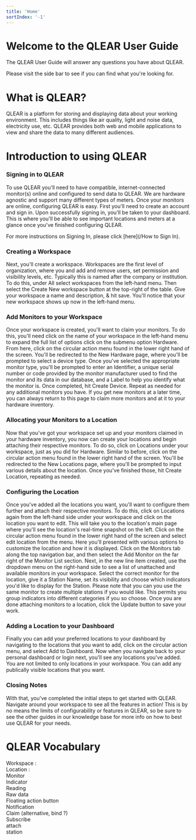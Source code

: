 ```yaml
---
title: 'Home'
sortIndex: '-1'
---
```

# Welcome to the QLEAR User Guide

The QLEAR User Guide will answer any questions you have about QLEAR.

Please visit the side bar to see if you can find what you're looking for.

# What is QLEAR?

QLEAR is a platform for storing and displaying data about your working environment. This includes things like air quality, light and noise data, electricity use, etc. QLEAR provides both web and mobile applications to view and share the data to many different audiences.

# Introduction to using QLEAR

### Signing in to QLEAR

To use QLEAR you'll need to have compatible, internet-connected monitor(s) online and configured to send data to QLEAR. We are hardware agnostic and support many different types of meters. Once your monitors are online, configuring QLEAR is easy.
First you'll need to create an account and sign in. Upon successfully signing in, you'll be taken to your dashboard. This is where you'll be able to see important locations and meters at a glance once you've finished configuring QLEAR.

For more instructions on Signing In, please click [here](/How to Sign In).

### Creating a Workspace

Next, you'll create a workspace. Workspaces are the first level of organization, where you and add and remove users, set permission and visibility levels, etc. Typically this is named after the company or institution. To do this, under All select workspaces from the left-hand menu. Then select the Create New workspace button at the top-right of the table. Give your workspace a name and description, & hit save. You'll notice that your new workspace shows up now in the left-hand menu.

### Add Monitors to your Workspace

Once your workspace is created, you'll want to claim your monitors. To do this, you'll need click on the name of your workspace in the left-hand menu to expand the full list of options click on the submenu option Hardware. From here, click on the circular action menu found in the lower right hand of the screen. You'll be redirected to the New Hardware page, where you'll be prompted to select a device type. Once you've selected the appropriate monitor type, you'll be prompted to enter an Identifier, a unique serial number or code provided by the monitor manufacturer used to find the monitor and its data in our database, and a Label to help you identify what the monitor is. Once completed, hit Create Device. Repeat as needed for any additional monitors you have. If you get new monitors at a later time, you can always return to this page to claim more monitors and at it to your hardware inventory.

### Allocating your Monitors to a Location

Now that you've got your workspace set up and your monitors claimed in your hardware inventory, you now can create your locations and begin attaching their respective monitors. To do so, click on Locations under your workspace, just as you did for Hardware. Similar to before, click on the circular action menu found in the lower right hand of the screen. You'll be redirected to the New Locations page, where you'll be prompted to input various details about the location. Once you've finished those, hit Create Location, repeating as needed.

### Configuring the Location

Once you've added all the locations you want, you'll want to configure them further and attach their respective monitors. To do this, click on Locations again from the left-hand side under your workspace and click on the location you want to edit. This will take you to the location's main page where you'll see the location's real-time snapshot on the left. Click on the circular action menu found in the lower right hand of the screen and select edit location from the menu. Here you'll presented with various options to customize the location and how it is displayed. Click on the Monitors tab along the top navigation bar, and then select the Add Monitor on the far right of the Monitor List section. Next, in the new line item created, use the dropdown menu on the right-hand side to see a list of unattached and available monitors in your workspace. Select the correct monitor for the location, give it a Station Name, set its visibility and choose which indicators you'd like to display for the Station. Please note that you can you use the same monitor to create multiple stations if you would like. This permits you group indicators into different categories if you so choose. Once you are done attaching monitors to a location, click the Update button to save your work.

### Adding a Location to your Dashboard

Finally you can add your preferred locations to your dashboard by navigating to the locations that you want to add, click on the circular action menu, and select Add to Dashboard. Now when you navigate back to your personal dashboard or login next, you'll see any locations you've added. You are not limited to only locations in your workspace. You can add any publically visible locations that you want.

### Closing Notes

With that, you've completed the initial steps to get started with QLEAR. Navigate around your workspace to see all the features in action! This is by no means the limits of configurability or features in QLEAR, so be sure to see the other guides in our knowledge base for more info on how to best use QLEAR for your needs.

# QLEAR Vocabulary

Workspace :  
Location :  
Monitor  
Indicator  
Reading  
Raw data  
Floating action button  
Notification  
Claim (alternative, bind ?)  
Subscribe  
attach  
station  
